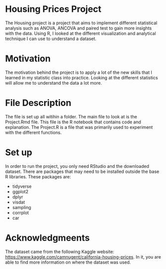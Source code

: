 # Housing Prices Project

The Housing project is a project that aims to implement different statistical analysis such as ANOVA, ANCOVA and paired test to gain more insights with the data. Using R, I looked at the different visualization and analytical technique I can use to understand a dataset. 

# Motivation

The motivation behind the project is to apply a lot of the new skills that I learned in my statistic class into practice. Looking at the different statistics will allow me to understand the data a lot more. 

# File Description

The file is set up all witihin a folder. The main file to look at is the Project.Rmd file. This file is the R notebook that contains code and explanation. The Project.R is a file that was primarily used to experiment with the different functions. 

# Set up

In order to run the project, you only need RStudio and the downloaded dataset. There are packages that may need to be installed outside the base R libraries. These packages are:
- tidyverse
- ggplot2
- dplyr
- visdat
- sampling
- corrplot
- car

# Acknowledgmeents

The  dataset came from the following Kaggle website: https://www.kaggle.com/camnugent/california-housing-prices. In it, you are able to find more information on where the dataset was used. 
